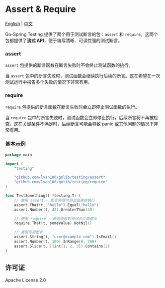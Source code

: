 # Assert & Require

[English](README.md) | [中文](README_CN.md)

Go-Spring Testing 提供了两个用于测试断言的包：`assert` 和 `require`。这两个包都提供了**流式 API**，便于编写清晰、可读性强的测试断言。

### assert

`assert` 包提供的断言函数在断言失败时不会终止测试函数的执行。

当 `assert` 包中的断言失败时，测试函数会继续执行后续的断言。这在希望在一次测试运行中报告多个失败的情况下非常有用。

### require

`require` 包提供的断言函数在断言失败时会立即停止测试函数的执行。

当 `require` 包中的断言失败时，测试函数会立即停止执行，后续断言将不再被检查。这在关键条件不满足时，后续断言可能会导致 panic
或其他问题的情况下非常有用。

### 基本示例

```go
package main

import (
	"testing"

	"github.com/lvan100/golib/testing/assert"
	"github.com/lvan100/golib/testing/require"
)

func TestSomething(t *testing.T) {
	// 使用 assert - 断言失败时测试会继续执行
	assert.That(t, "hello").Equal("hello")
	assert.Number(t, 42).GreaterThan(40)

	// 使用 require - 断言失败时测试会立即停止
	require.That(t, someValue).NotNil()

	// 类型专用断言
	assert.String(t, "user@example.com").IsEmail()
	assert.Number(t, 100).InRange(0, 200)
	assert.Slice(t, []int{1, 2, 3}).Contains(2)
}
```

## 许可证

Apache License 2.0

